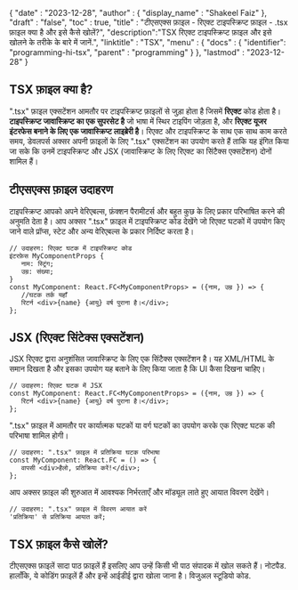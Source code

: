 {
  "date" : "2023-12-28",
  "author" : {
    "display_name" : "Shakeel Faiz"
  },
  "draft" : "false",
  "toc" : true,
  "title" : "टीएसएक्स फ़ाइल - रिएक्ट टाइपस्क्रिप्ट फ़ाइल - .tsx फ़ाइल क्या है और इसे कैसे खोलें?",
  "description":"TSX रिएक्ट टाइपस्क्रिप्ट फ़ाइल और इसे खोलने के तरीके के बारे में जानें.",
  "linktitle" : "TSX",
  "menu" : {
    "docs" : {
      "identifier": "programming-hi-tsx",
      "parent" : "programming"
    }
  },
  "lastmod" : "2023-12-28"
}

## TSX फ़ाइल क्या है?

".tsx" फ़ाइल एक्सटेंशन आमतौर पर टाइपस्क्रिप्ट फ़ाइलों से जुड़ा होता है जिसमें **रिएक्ट** कोड होता है। **टाइपस्क्रिप्ट जावास्क्रिप्ट का एक सुपरसेट है** जो भाषा में स्थिर टाइपिंग जोड़ता है, और **रिएक्ट यूजर इंटरफेस बनाने के लिए एक जावास्क्रिप्ट लाइब्रेरी है**। रिएक्ट और टाइपस्क्रिप्ट के साथ एक साथ काम करते समय, डेवलपर्स अक्सर अपनी फ़ाइलों के लिए ".tsx" एक्सटेंशन का उपयोग करते हैं ताकि यह इंगित किया जा सके कि उनमें टाइपस्क्रिप्ट और JSX (जावास्क्रिप्ट के लिए रिएक्ट का सिंटैक्स एक्सटेंशन) दोनों शामिल हैं।

## टीएसएक्स फ़ाइल उदाहरण

टाइपस्क्रिप्ट आपको अपने वेरिएबल्स, फ़ंक्शन पैरामीटर्स और बहुत कुछ के लिए प्रकार परिभाषित करने की अनुमति देता है। आप अक्सर ".tsx" फ़ाइल में टाइपस्क्रिप्ट कोड देखेंगे जो रिएक्ट घटकों में उपयोग किए जाने वाले प्रॉप्स, स्टेट और अन्य वेरिएबल्स के प्रकार निर्दिष्ट करता है।

```
// उदाहरण: रिएक्ट घटक में टाइपस्क्रिप्ट कोड
इंटरफ़ेस MyComponentProps {
   नाम: स्ट्रिंग;
   उम्र: संख्या;
}
const MyComponent: React.FC<MyComponentProps> = ({नाम, उम्र }) => {
   //घटक तर्क यहाँ
   रिटर्न <div>{name} {आयु} वर्ष पुराना है।</div>;
};
```

## JSX (रिएक्ट सिंटेक्स एक्सटेंशन)

JSX रिएक्ट द्वारा अनुशंसित जावास्क्रिप्ट के लिए एक सिंटैक्स एक्सटेंशन है। यह XML/HTML के समान दिखता है और इसका उपयोग यह बताने के लिए किया जाता है कि UI कैसा दिखना चाहिए।

```
// उदाहरण: रिएक्ट घटक में JSX
const MyComponent: React.FC<MyComponentProps> = ({नाम, उम्र }) => {
   रिटर्न <div>{name} {आयु} वर्ष पुराना है।</div>;
};
```

".tsx" फ़ाइल में आमतौर पर कार्यात्मक घटकों या वर्ग घटकों का उपयोग करके एक रिएक्ट घटक की परिभाषा शामिल होगी।

```
// उदाहरण: ".tsx" फ़ाइल में प्रतिक्रिया घटक परिभाषा
const MyComponent: React.FC = () => {
   वापसी <div>हैलो, प्रतिक्रिया करें!</div>;
};
```

आप अक्सर फ़ाइल की शुरुआत में आवश्यक निर्भरताएँ और मॉड्यूल लाते हुए आयात विवरण देखेंगे।

```
// उदाहरण: ".tsx" फ़ाइल में विवरण आयात करें
'प्रतिक्रिया' से प्रतिक्रिया आयात करें;
```

## TSX फ़ाइल कैसे खोलें?

टीएसएक्स फ़ाइलें सादा पाठ फ़ाइलें हैं इसलिए आप उन्हें किसी भी पाठ संपादक में खोल सकते हैं। नोटपैड. हालाँकि, ये कोडिंग फ़ाइलें हैं और इन्हें आईडीई द्वारा खोला जाना है। विजुअल स्टूडियो कोड.
